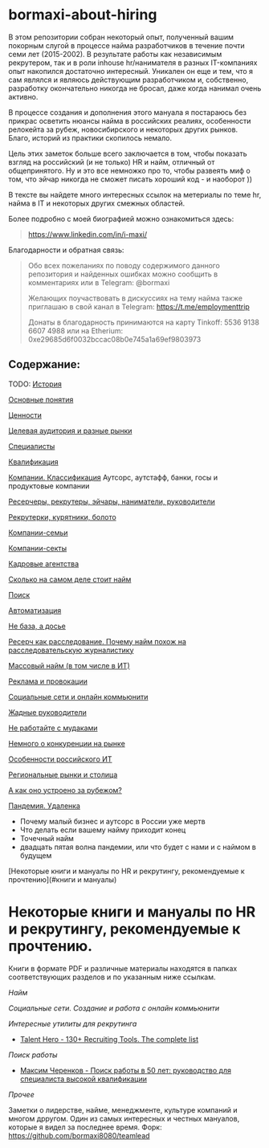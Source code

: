 # bormaxi-about-hiring

В этом репозитории собран некоторый опыт, полученный вашим покорным слугой в процессе найма разработчиков в течение почти семи лет (2015-2002). В результате работы как независимым рекрутером, так и в роли inhouse hr/нанимателя в разных IT-компаниях опыт накопился достаточно интересный. Уникален он еще и тем, что я сам являлся и являюсь действующим разработчиком и, собственно, разработку окончательно никогда не бросал, даже когда нанимал очень активно.

В процессе создания и дополнения этого мануала я постараюсь без прикрас осветить нюансы найма в российских реалиях, особенности релокейта за рубеж, новосибирского и некоторых других рынков. Благо, историй из практики скопилось немало.

Цель этих заметок больше всего заключается в том, чтобы показать взгляд на российский (и не только) HR и найм, отличный от общепринятого. Ну и это все немножко про то, чтобы развеять миф о том, что эйчар никогда не сможет писать хороший код - и наоборот ))

В тексте вы найдете много интересных ссылок на метериалы по теме hr, найма в IT и некоторых других смежных областей.

Более подробно с моей биографией можно ознакомиться здесь:

> https://www.linkedin.com/in/i-maxi/

Благодарности и обратная связь:

> Обо всех пожеланиях по поводу содержимого данного репозитория и найденных ошибках можно сообщить в комментариях или в Telegram: @bormaxi
>
> Желающих поучаствовать в дискуссиях на тему найма также приглашаю в свой канал в Telegram: https://t.me/employmenttrip
> 
> Донаты в благодарность принимаются на карту Tinkoff: 5536 9138 6607 4988
или на Etherium: 0xe29685d6f0032bccac08b0e745a1a69ef9803973

## Содержание:

TODO:
[История](#история)

[Основные понятия](#основные-понятия)

[Ценности](#ценности)

[Целевая аудитория и разные рынки](#целевая-аудитория-и-разные-рынки)

[Специалисты](#специалисты)

[Квалификация](#квалификация)

[Компании. Классификация](#компании-классификация)
Аутсорс, аутстафф, банки, госы и продуктовые компании

[Ресерчеры, рекрутеры, эйчары, наниматели, руководители](#ресерчеры-рекрутеры-эйчары-наниматели-руководители)

[Рекрутерки, курятники, болото](#рекрутерки-курятники-болото)

[Компании-семьи](#компания-семьи)

[Компании-секты](#компания-секты)

[Кадровые агентства](#кадровые-агентства)

[Сколько на самом деле стоит найм](#сколько-на-самом-деле-стоит-найм)

[Поиск](#поиск)

[Автоматизация](#автоматизация)

[Не база, а досье](#не-база-а-досье)

[Ресерч как расследование. Почему найм похож на расследовательскую журналистику](#ресерч-как-расследование)

[Массовый найм (в том числе в ИТ)](#массовый-найм)

[Реклама и провокации](#реклама-и-провокации)

[Социальные сети и онлайн коммьюнити](#социальные-сети)

[Жадные руководители](#жадные-руководители)

[Не работайте с мудаками](#не-работайте-с-мудаками)

[Немного о конкуренции на рынке](#немного-о-конкуренции-на-рынке)

[Особенности российского ИТ](#особенности-российского-ит)

[Региональные рынки и столица](#региональные-рынки-и-столица)

[А как оно устроено за рубежом?](#а-как-оно-устроено-за-рубежом)

[Пандемия. Удаленка](#пандемия-удаленка)

- Почему малый бизнес и аутсорс в России уже мертв
- Что делать если вашему найму приходит конец
- Точечный найм
- двадцать пятая волна пандемии, или что будет с нами и с наймом в будущем

[Некоторые книги и мануалы по HR и рекрутингу, рекомендуемые к прочтению](#книги и мануалы)



# Некоторые книги и мануалы по HR и рекрутингу, рекомендуемые к прочтению.

Книги в формате PDF и различные материалы находятся в папках соответствующих разделов и по указанным ниже ссылкам.

*Найм*

*Социальные сети. Создание и работа с онлайн коммьюнити*

*Интересные утилиты для рекрутинга*

- [Talent Hero - 130+ Recruiting Tools. The complete list](/Content/RecruitingTools/Tools-for-Recruiters-v2.pdf)

*Поиск работы*

- [Максим Черенков - Поиск работы в 50 лет: руководство для специалиста высокой квалификации](/Content/JobSearch/Cherenkov_Job_After_50_Overqualified.pdf)

*Прочее*

Заметки о лидерстве, найме, менеджменте, культуре компаний и многом дрругом. Один из самых интересных и честных мануалов, которые я видел за последнее время.
Форк: https://github.com/bormaxi8080/teamlead